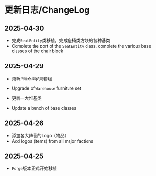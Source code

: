 # 更新日志/ChangeLog

## 2025-04-30
- 完成`SeatEntity`类移植，完成座椅类方块的各种基类
- Complete the port of the `SeatEntity` class, complete the various base classes of the chair block

## 2025-04-29
- 更新`货运仓库`家具套组
- Upgrade of `Warehouse` furniture set

- 更新一大堆基类
- Update a bunch of base classes

## 2025-04-26
- 添加各大阵营的Logo（物品）
- Add logos (items) from all major factions

## 2025-04-25
- `Forge`版本正式开始移植